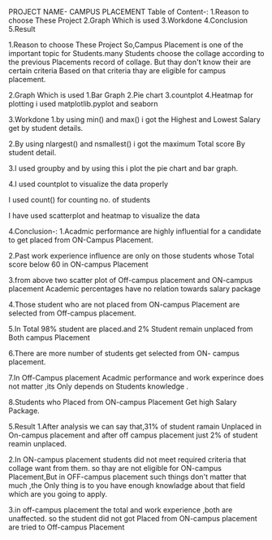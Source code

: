 PROJECT NAME- CAMPUS PLACEMENT 
Table of Content-:
1.Reason to choose These Project
2.Graph Which is used
3.Workdone
4.Conclusion
5.Result 

1.Reason to choose These Project
So,Campus Placement is one of the important topic for Students.many Students choose the collage according to the previous Placements record of collage. But thay don't know their are certain criteria Based on that criteria thay are eligible for campus placement.

2.Graph Which is used
  1.Bar Graph
  2.Pie chart
  3.countplot
  4.Heatmap
for plotting i used matplotlib.pyplot and seaborn 

3.Workdone
1.by using min() and max() i got the Highest and Lowest Salary get by student details.

2.By using nlargest() and nsmallest() i got the maximum Total score By student detail.

3.I used groupby and by using this i plot  the pie chart and bar graph.

4.I used countplot to visualize the data properly

I used count() for counting no. of students

I have used scatterplot and heatmap to visualize the data


4.Conclusion-:
1.Acadmic performance are highly influential for a candidate to get placed from ON-Campus Placement.

2.Past work experience  influence are only on those students whose Total score below 60 in ON-campus Placement

3.from above two scatter plot of Off-campus placement and ON-campus placement Academic percentages have no    relation towards salary package 

4.Those student who are not placed from ON-campus Placement are selected from Off-campus placement.

5.In Total 98% student are placed.and 2% Student remain unplaced from Both campus Placement

6.There are more number of students get selected from ON- campus placement.

7.In Off-Campus placement Acadmic performance and work experince does not matter ,its Only depends on Students knowledge .

8.Students who Placed from ON-campus Placement Get high Salary Package.

5.Result 
1.After analysis we can say that,31% of student ramain Unplaced in On-campus placement and after off campus placement just 2% of student reamin unplaced.

2.In ON-campus placement students did not meet required criteria that collage want from them. so thay are not eligible for ON-campus Placement,But in OFF-campus placement such things don't matter that much ,the Only thing is to you have enough knowladge about that field which are you going to apply.

3.in off-campus placement the total and work experience ,both are unaffected.
so the student did not got Placed from ON-campus placement are tried to Off-campus Placement
